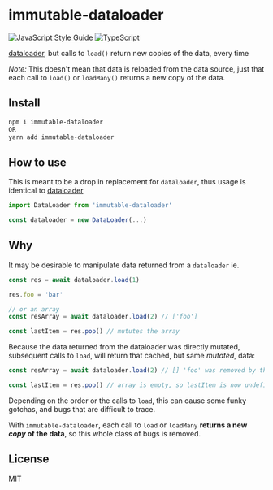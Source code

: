 
# immutable-dataloader

[![JavaScript Style Guide](https://img.shields.io/badge/code_style-standard-brightgreen.svg)](https://standardjs.com) [![TypeScript](https://camo.githubusercontent.com/21132e0838961fbecb75077042aa9b15bc0bf6f9/68747470733a2f2f62616467656e2e6e65742f62616467652f4275696c74253230576974682f547970655363726970742f626c7565)](https://www.typescriptlang.org/)

[dataloader](https://github.com/graphql/dataloader), but calls to `load()` return new copies of the data, every time

_Note:_ This doesn't mean that data is reloaded from the data source, just that each call to `load()` or `loadMany()` returns a new copy of the data.

## Install

```bash
npm i immutable-dataloader
OR
yarn add immutable-dataloader
```

## How to use

This is meant to be a drop in replacement for `dataloader`, thus usage is identical to [dataloader](https://github.com/graphql/dataloader#getting-started)

```js
import DataLoader from 'immutable-dataloader'

const dataloader = new DataLoader(...)
```

## Why

It may be desirable to manipulate data returned from a `dataloader` ie.

```js
const res = await dataloader.load(1)

res.foo = 'bar'

// or an array
const resArray = await dataloader.load(2) // ['foo']

const lastItem = res.pop() // mututes the array
```

Because the data returned from the dataloader was directly mutated, subsequent calls to `load`, will return that cached, but same _mutated_, data:

```js
const resArray = await dataloader.load(2) // [] 'foo' was removed by the last pop() call

const lastItem = res.pop() // array is empty, so lastItem is now undefined
```

Depending on the order or the calls to `load`, this can cause some funky gotchas, and bugs that are difficult to trace.

With `immutable-dataloader`, each call to `load` or `loadMany` **returns a new _copy_ of the data**, so this whole class of bugs is removed.

## License

MIT
